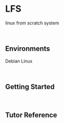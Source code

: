 # LFS 
linux from scratch system

<br/>

## Environments
Debian Linux

<br/>

## Getting Started


<br/>

## Tutor Reference